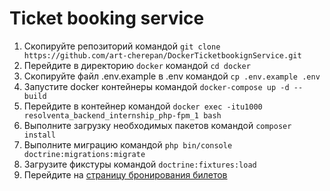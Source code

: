 # Ticket booking service

1. Скопируйте репозиторий командой `git clone https://github.com/art-cherepan/DockerTicketbookignService.git`
2. Перейдите в директорию `docker` командой `cd docker`
3. Скопируйте файл .env.example в .env командой `cp .env.example .env`
4. Запустите docker контейнеры командой `docker-compose up -d --build`
5. Перейдите в контейнер командой `docker exec -itu1000 resolventa_backend_internship_php-fpm_1 bash`
6. Выполните загрузку необходимых пакетов командой `composer install`
7. Выполните миграцию командой `php bin/console doctrine:migrations:migrate`
8. Загрузите фикстуры командой `doctrine:fixtures:load`
9. Перейдите на [страницу бронирования билетов](http://localhost/main)